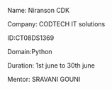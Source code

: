 Name: Niranson CDK

Company: CODTECH IT solutions

ID:CT08DS1369

Domain:Python

Duration: 1st june to 30th june

Mentor: SRAVANI GOUNI

